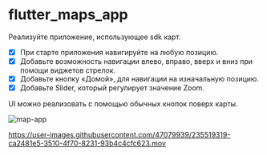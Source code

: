 # flutter_maps_app

Реализуйте приложение, использующее sdk карт.

* [x] При старте приложения навигируйте на любую позицию.
* [x] Добавьте возможность навигации влево, вправо, вверх и вниз при помощи виджетов стрелок.
* [x] Добавьте кнопку «Домой», для навигации на изначальную позицию.
* [x] Добавьте Slider, который регулирует значение Zoom.

UI можно реализовать с помощью обычных кнопок поверх карты.

![map-app](https://user-images.githubusercontent.com/47079939/235519340-e929bde4-367e-4a03-8b79-69b6a3de164c.png)

https://user-images.githubusercontent.com/47079939/235519319-ca2481e5-3510-4f70-8231-93b4c4cfc623.mov
